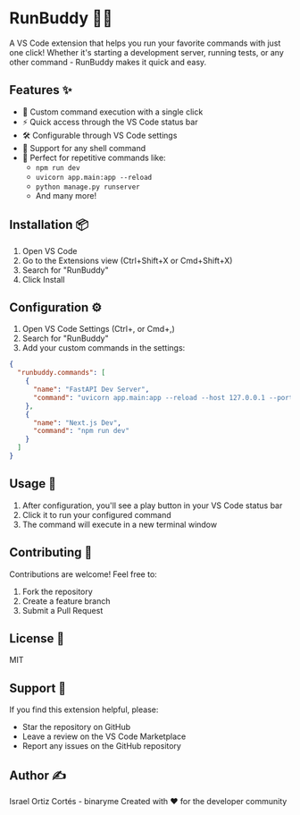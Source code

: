 # RunBuddy 🏃‍♂️

A VS Code extension that helps you run your favorite commands with just one click! Whether it's starting a development server, running tests, or any other command - RunBuddy makes it quick and easy.

## Features ✨

- 🎯 Custom command execution with a single click
- ⚡ Quick access through the VS Code status bar
- 🛠️ Configurable through VS Code settings
- 💪 Support for any shell command
- 🔄 Perfect for repetitive commands like:
  - `npm run dev`
  - `uvicorn app.main:app --reload`
  - `python manage.py runserver`
  - And many more!

## Installation 📦

1. Open VS Code
2. Go to the Extensions view (Ctrl+Shift+X or Cmd+Shift+X)
3. Search for "RunBuddy"
4. Click Install

## Configuration ⚙️

1. Open VS Code Settings (Ctrl+, or Cmd+,)
2. Search for "RunBuddy"
3. Add your custom commands in the settings:

```json
{
  "runbuddy.commands": [
    {
      "name": "FastAPI Dev Server",
      "command": "uvicorn app.main:app --reload --host 127.0.0.1 --port 8000"
    },
    {
      "name": "Next.js Dev",
      "command": "npm run dev"
    }
  ]
}
```

## Usage 🚀

1. After configuration, you'll see a play button in your VS Code status bar
2. Click it to run your configured command
3. The command will execute in a new terminal window

## Contributing 🤝

Contributions are welcome! Feel free to:

1. Fork the repository
2. Create a feature branch
3. Submit a Pull Request

## License 📄

MIT

## Support 💖

If you find this extension helpful, please:
- Star the repository on GitHub
- Leave a review on the VS Code Marketplace
- Report any issues on the GitHub repository

## Author ✍️
Israel Ortiz Cortés - binaryme
Created with ❤️ for the developer community
